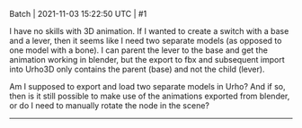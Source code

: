 Batch | 2021-11-03 15:22:50 UTC | #1

I have no skills with 3D animation. If I wanted to create a switch with a base and a lever, then it seems like I need two separate models (as opposed to one model with a bone). I can parent the lever to the base and get the animation working in blender, but the export to fbx and subsequent import into Urho3D only contains the parent (base) and not the child (lever).

Am I supposed to export and load two separate models in Urho? And if so, then is it still possible to make use of the animations exported from blender, or do I need to manually rotate the node in the scene?

-------------------------

